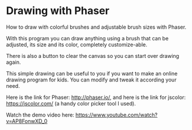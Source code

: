 # Drawing with Phaser
 How to draw with colorful brushes and adjustable brush sizes with Phaser.
 
With this program you can draw anything using a brush that can be adjusted, its size and its color, completely customize-able.

There is also a button to clear the canvas so you can start over drawing again.

This simple drawing can be useful to you if you want to make an online drawing program for kids. You can modify and tweak it according your need.
 
Here is the link for Phaser: http://phaser.io/,
and here is the link for jscolor: https://jscolor.com/ (a handy color picker tool I used).

Watch the demo video here: https://www.youtube.com/watch?v=AP8FonwXD_0
